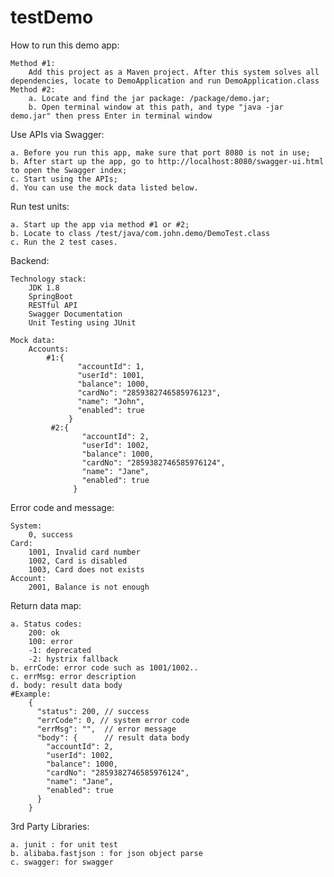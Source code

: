 # testDemo


How to run this demo app:

    Method #1:
        Add this project as a Maven project. After this system solves all dependencies, locate to DemoApplication and run DemoApplication.class
    Method #2:
        a. Locate and find the jar package: /package/demo.jar;
        b. Open terminal window at this path, and type "java -jar demo.jar" then press Enter in terminal window
        
Use APIs via Swagger:

    a. Before you run this app, make sure that port 8080 is not in use;
    b. After start up the app, go to http://localhost:8080/swagger-ui.html to open the Swagger index;
    c. Start using the APIs;
    d. You can use the mock data listed below.
    
Run test units:

    a. Start up the app via method #1 or #2;
    b. Locate to class /test/java/com.john.demo/DemoTest.class
    c. Run the 2 test cases.
    

Backend:

    Technology stack:
        JDK 1.8
        SpringBoot
        RESTful API
        Swagger Documentation
        Unit Testing using JUnit
        
    Mock data:
        Accounts:
            #1:{
                   "accountId": 1,
                   "userId": 1001,
                   "balance": 1000,
                   "cardNo": "2859382746585976123",
                   "name": "John",
                   "enabled": true
                 }
             #2:{
                    "accountId": 2,
                    "userId": 1002,
                    "balance": 1000,
                    "cardNo": "2859382746585976124",
                    "name": "Jane",
                    "enabled": true
                  }
                 
Error code and message:

    System:
        0, success
    Card:
        1001, Invalid card number
        1002, Card is disabled
        1003, Card does not exists    
    Account:
        2001, Balance is not enough
        
Return data map:

    a. Status codes:
        200: ok
        100: error
        -1: deprecated
        -2: hystrix fallback
    b. errCode: error code such as 1001/1002..
    c. errMsg: error description
    d. body: result data body
    #Example:
        {
          "status": 200, // success
          "errCode": 0, // system error code
          "errMsg": "",  // error message
          "body": {      // result data body
            "accountId": 2,
            "userId": 1002,
            "balance": 1000,
            "cardNo": "2859382746585976124",
            "name": "Jane",
            "enabled": true
          }
        }
        
3rd Party Libraries:

    a. junit : for unit test
    b. alibaba.fastjson : for json object parse
    c. swagger: for swagger